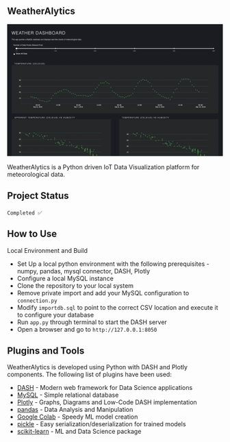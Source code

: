 ## WeatherAlytics

![](assets/Screenshot.png)

WeatherAlytics is a Python driven IoT Data Visualization platform for meteorological data.

## Project Status

`Completed ✅`

## How to Use

Local Environment and Build
- Set Up a local python environment with the following prerequisites - numpy, pandas, mysql connector, DASH, Plotly
- Configure a local MySQL instance
- Clone the repository to your local system
- Remove private import and add your MySQL configuration to `connection.py`
- Modify `importdb.sql` to point to the correct CSV location and execute it to configure your database
- Run `app.py` through terminal to start the DASH server
- Open a browser and go to `http://127.0.0.1:8050`

## Plugins and Tools

WeatherAlytics is developed using Python with DASH and Plotly components. The following list of plugins have been used:

- [DASH](https://pypi.org/project/dash/) - Modern web framework for Data Science applications
- [MySQL](https://www.mysql.com) - Simple relational database
- [Plotly](https://plotly.com) - Graphs, Diagrams and Low-Code DASH implementation
- [pandas](https://pandas.pydata.org) - Data Analysis and Manipulation
- [Google Colab](https://colab.research.google.com/) - Speedy ML model creation
- [pickle](https://docs.python.org/3/library/pickle.html) - Easy serialization/deserialization for trained models
- [scikit-learn](https://scikit-learn.org/stable/) - ML and Data Science package